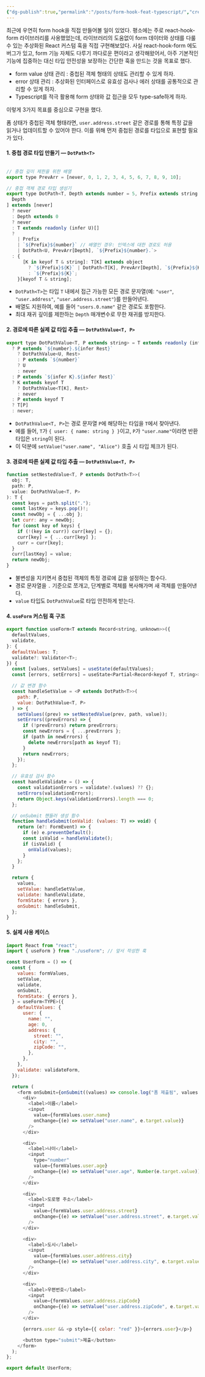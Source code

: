 ```yaml
---
{"dg-publish":true,"permalink":"/posts/form-hook-feat-typescript/","created":"2025-05-25","updated":"2025-05-25T20:59:00"}
---
```


최근에 우연히 form hook을 직접 만들어볼 일이 있었다. 평소에는 주로 react-hook-form 라이브러리를 사용했었는데, 라이브러리의 도움없이 form 데이터와 상태를 다룰 수 있는 추상화된 React 커스텀 훅을 직접 구현해보았다. 사실 react-hook-form 에도 버그가 있고, form 기능 자체도 다루기 까다로운 편이라고 생각해왔어서, 아주 기본적인 기능에 집중하는 대신 타입 안전성을 보장하는 간단한 훅을 만드는 것을 목표로 했다.

- form value 상태 관리 : 중첩된 객체 형태의 상태도 관리할 수 있게 하자.
- error 상태 관리 : 추상화된 인터페이스로 유효성 검사나 에러 상태를 공통적으로 관리할 수 있게 하자.
- Typescript를 적극 활용해 form 상태와 값 접근을 모두 type-safe하게 하자.

이렇게 3가지 목표를 중심으로 구현을 했다.

폼 상태가 중첩된 객체 형태라면, `user.address.street` 같은 경로를 통해 특정 값을 읽거나 업데이트할 수 있어야 한다. 이를 위해 먼저 중첩된 경로를 타입으로 표현할 필요가 있다.

#### 1. 중첩 경로 타입 만들기 — `DotPath<T>`

```js

// 중첩 깊이 제한을 위한 배열
export type PrevArr = [never, 0, 1, 2, 3, 4, 5, 6, 7, 8, 9, 10];

// 중첩 객체 경로 타입 생성기
export type DotPath<T, Depth extends number = 5, Prefix extends string = ""> = [
  Depth
] extends [never]
  ? never
  : Depth extends 0
  ? never
  : T extends readonly (infer U)[]
  ? 
	| Prefix
    | `${Prefix}${number}` // 배열인 경우: 인덱스에 대한 경로도 허용
    | DotPath<U, PrevArr[Depth], `${Prefix}${number}.`>
  : {
      [K in keyof T & string]: T[K] extends object
        ? `${Prefix}${K}` | DotPath<T[K], PrevArr[Depth], `${Prefix}${K}.`>
        : `${Prefix}${K}`;
    }[keyof T & string];
```

- `DotPath<T>`는 타입 `T` 내에서 접근 가능한 모든 경로 문자열(예: `"user"`, `"user.address"`, `"user.address.street"`)를 만들어낸다.
- 배열도 지원하여, 예를 들어 `"users.0.name"` 같은 경로도 포함한다.
- 최대 재귀 깊이를 제한하는 `Depth` 매개변수로 무한 재귀를 방지한다.

#### 2. 경로에 따른 실제 값 타입 추출 — `DotPathValue<T, P>`

```js
export type DotPathValue<T, P extends string> = T extends readonly (infer U)[]
  ? P extends `${number}.${infer Rest}`
    ? DotPathValue<U, Rest>
    : P extends `${number}`
    ? U
    : never
  : P extends `${infer K}.${infer Rest}`
  ? K extends keyof T
    ? DotPathValue<T[K], Rest>
    : never
  : P extends keyof T
  ? T[P]
  : never;
```

- `DotPathValue<T, P>`는 경로 문자열 `P`에 해당하는 타입을 `T`에서 찾아낸다.
- 예를 들어, `T`가 `{ user: { name: string } }`이고, `P`가 `"user.name"`이라면 반환 타입은 `string`이 된다.
- 이 덕분에 `setValue("user.name", "Alice")` 호출 시 타입 체크가 된다.

#### 3. 경로에 따른 실제 값 타입 추출 — `DotPathValue<T, P>`

```js
function setNestedValue<T, P extends DotPath<T>>(
  obj: T,
  path: P,
  value: DotPathValue<T, P>
): T {
  const keys = path.split(".");
  const lastKey = keys.pop()!;
  const newObj = { ...obj };
  let curr: any = newObj;
  for (const key of keys) {
    if (!(key in curr)) curr[key] = {};
    curr[key] = { ...curr[key] };
    curr = curr[key];
  }
  curr[lastKey] = value;
  return newObj;
}
```

- 불변성을 지키면서 중첩된 객체의 특정 경로에 값을 설정하는 함수다.
- 경로 문자열을 `.` 기준으로 쪼개고, 단계별로 객체를 복사해가며 새 객체를 만들어낸다.
- `value` 타입도 `DotPathValue`로 타입 안전하게 받는다.

#### 4. `useForm` 커스텀 훅 구조
```js
export function useForm<T extends Record<string, unknown>>({
  defaultValues,
  validate,
}: {
  defaultValues: T;
  validate?: Validator<T>;
}) {
  const [values, setValues] = useState(defaultValues);
  const [errors, setErrors] = useState<Partial<Record<keyof T, string>>>({});

  // 값 변경 함수
  const handleSetValue = <P extends DotPath<T>>(
    path: P,
    value: DotPathValue<T, P>
  ) => {
    setValues((prev) => setNestedValue(prev, path, value));
    setErrors((prevErrors) => {
      if (!prevErrors) return prevErrors;
      const newErrors = { ...prevErrors };
      if (path in newErrors) {
        delete newErrors[path as keyof T];
      }
      return newErrors;
    });
  };

  // 유효성 검사 함수
  const handleValidate = () => {
    const validationErrors = validate?.(values) ?? {};
    setErrors(validationErrors);
    return Object.keys(validationErrors).length === 0;
  };

  // onSubmit 핸들러 생성 함수
  function handleSubmit(onValid: (values: T) => void) {
    return (e?: FormEvent) => {
      if (e) e.preventDefault();
      const isValid = handleValidate();
      if (isValid) {
        onValid(values);
      }
    };
  }

  return {
    values,
    setValue: handleSetValue,
    validate: handleValidate,
    formState: { errors },
    onSubmit: handleSubmit,
  };
}

```

#### 5. 실제 사용 케이스

```js
import React from "react";
import { useForm } from "./useForm"; // 앞서 작성한 훅

const UserForm = () => {
  const {
    values: formValues,
    setValue,
    validate,
    onSubmit,
    formState: { errors },
  } = useForm<TYPE>({
    defaultValues: {
      user: {
        name: "",
        age: 0,
        address: {
          street: "",
          city: "",
          zipCode: "",
        },
      },
    },
    validate: validateForm,
  });

  return (
    <form onSubmit={onSubmit((values) => console.log("폼 제출됨", values))}>
      <div>
        <label>이름</label>
        <input
          value={formValues.user.name}
          onChange={(e) => setValue("user.name", e.target.value)}
        />
      </div>

      <div>
        <label>나이</label>
        <input
          type="number"
          value={formValues.user.age}
          onChange={(e) => setValue("user.age", Number(e.target.value))}
        />
      </div>

      <div>
        <label>도로명 주소</label>
        <input
          value={formValues.user.address.street}
          onChange={(e) => setValue("user.address.street", e.target.value)}
        />
      </div>

      <div>
        <label>도시</label>
        <input
          value={formValues.user.address.city}
          onChange={(e) => setValue("user.address.city", e.target.value)}
        />
      </div>

      <div>
        <label>우편번호</label>
        <input
          value={formValues.user.address.zipCode}
          onChange={(e) => setValue("user.address.zipCode", e.target.value)}
        />
      </div>

      {errors.user && <p style={{ color: "red" }}>{errors.user}</p>}

      <button type="submit">제출</button>
    </form>
  );
};

export default UserForm;

```